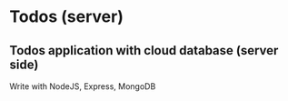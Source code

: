 # Todos (server)
## Todos application with cloud database (server side)

Write with NodeJS, Express, MongoDB
